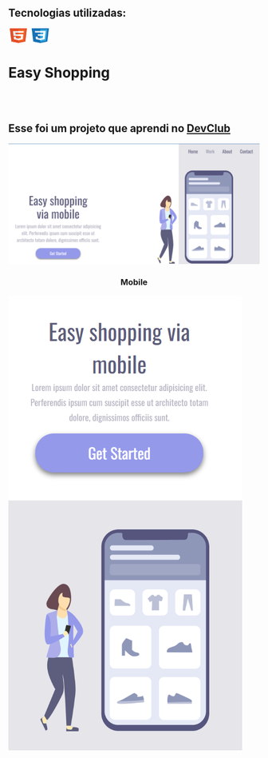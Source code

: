 <h2>Tecnologias utilizadas:</h2>
<img alt="HTML5" height="30" width="40" src="https://raw.githubusercontent.com/devicons/devicon/master/icons/html5/html5-original.svg">
<img alt="CSS" height="30" width="40" src="https://raw.githubusercontent.com/devicons/devicon/master/icons/css3/css3-original.svg">
<h1>Easy Shopping</h1>
<br>
<br>
<h2>Esse foi um projeto que aprendi no <a href="https://rodolfomori.com.nr/devclub">DevClub</a></h2>
<div display="flex" flex-direction="column">
  
<img src="https://github.com/Lu1z1nn/Projeto-Easy-Shopping/blob/main/IMG/Captura%20de%20tela%202024-02-08%20200353.png?raw=true">
<br>
<h3 align="center">Mobile</h3>
<img src="https://github.com/Lu1z1nn/Projeto-Easy-Shopping/blob/main/IMG/Captura%20de%20tela%202024-02-08%20203643.png?raw=true">
</div>


